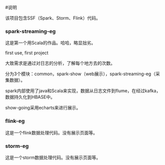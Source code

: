 
#说明

该项目包含SSF（Spark、Storm、Flink）代码。


### spark-streaming-eg

这是第一个用Scala的作品。哈哈，略显拙劣。

first use, first project

大致需求是通过对日志的分析，了解每个地方去的次数。

分为3个模块：common，spark-show（web展示），spark-streaming-eg（采集数据）。

spark内部使用了java和Scala来实现，数据从日志文件到flume，在经过kafka，数据持久化到HBASE中。

show-going采用echarts来进行展示。

### flink-eg

这是一个flink数据处理代码。没有展示页面等。


### storm-eg

这是一个storm数据处理代码。没有展示页面等。






















